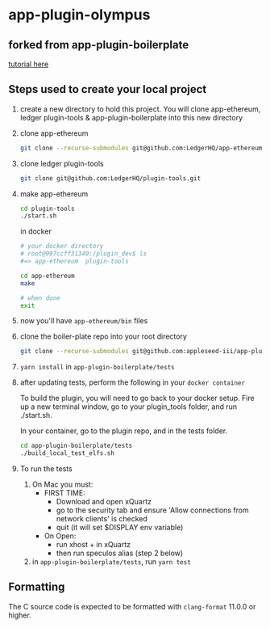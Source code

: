 # app-plugin-olympus

## forked from app-plugin-boilerplate

[tutorial here](https://hackmd.io/300Ukv5gSbCbVcp3cZuwRQ#Environment-Setup)

## Steps used to create your local project

1. create a new directory to hold this project. You will clone app-ethereum, ledger plugin-tools & app-plugin-boilerplate into this new directory

2. clone app-ethereum

    ```bash
    git clone --recurse-submodules git@github.com:LedgerHQ/app-ethereum.git
    ```

3. clone ledger plugin-tools

    ```bash
    git clone git@github.com:LedgerHQ/plugin-tools.git
    ```

4. make app-ethereum

    ```bash
    cd plugin-tools
    ./start.sh
    ```

    in docker

    ```bash
    # your docker directory
    # root@997ccff31349:/plugin_dev$ ls
    #=> app-ethereum  plugin-tools

    cd app-ethereum
    make

    # when done
    exit
    ```

5. now you'll have `app-ethereum/bin` files
6. clone the boiler-plate repo into your root directory

    ```bash
    git clone --recurse-submodules git@github.com:appleseed-iii/app-plugin-boilerplate.git
    ```

7. `yarn install` in `app-plugin-boilerplate/tests`

8. after updating tests, perform the following in your `docker container`

    To build the plugin, you will need to go back to your docker setup. Fire up a new terminal window, go to your plugin_tools folder, and run ./start.sh.

    In your container, go to the plugin repo, and in the tests folder.

    ```bash
    cd app-plugin-boilerplate/tests
    ./build_local_test_elfs.sh
    ```

9. To run the tests

    1. On Mac you must:
        - FIRST TIME:
            - Download and open xQuartz
            - go to the security tab and ensure 'Allow connections from network clients' is checked
            - quit (it will set $DISPLAY env variable)
        - On Open:
            - run xhost + in xQuartz
            - then run speculos alias (step 2 below)
    2. in `app-plugin-boilerplate/tests`, run `yarn test`

## Formatting

The C source code is expected to be formatted with `clang-format` 11.0.0 or higher.
